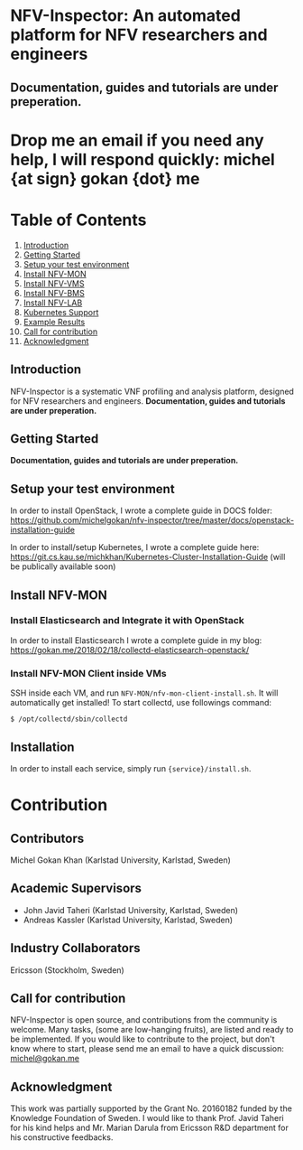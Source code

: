 # NFV-Inspector: An automated platform for NFV researchers and engineers

## Documentation, guides and tutorials are under preperation.
# Drop me an email if you need any help, I will respond quickly: michel {at sign} gokan {dot} me


# Table of Contents
1. [Introduction](#intoduction)
2. [Getting Started](#getting-started)
3. [Setup your test environment](#setup-your-test-environment)
4. [Install NFV-MON](#install-nfv-mon)
5. [Install NFV-VMS](#install-nfv-vms)
6. [Install NFV-BMS](#install-nfv-bms)
7. [Install NFV-LAB](#install-nfv-lab)
8. [Kubernetes Support](#kubernetes)
8. [Example Results](#example-results)
9. [Call for contribution](#call-for-contribution)
10. [Acknowledgment](#acknowledgment)


## Introduction
NFV-Inspector is a systematic VNF profiling and analysis platform, designed for NFV researchers and engineers.
**Documentation, guides and tutorials are under preperation.**


## Getting Started
**Documentation, guides and tutorials are under preperation.**

## Setup your test environment
In order to install OpenStack, I wrote a complete guide in DOCS folder: https://github.com/michelgokan/nfv-inspector/tree/master/docs/openstack-installation-guide

In order to install/setup Kubernetes, I wrote a complete guide here: https://git.cs.kau.se/michkhan/Kubernetes-Cluster-Installation-Guide (will be publically available soon)

## Install NFV-MON
### Install Elasticsearch and Integrate it with OpenStack
In order to install Elasticsearch I wrote a complete guide in my blog: https://gokan.me/2018/02/18/collectd-elasticsearch-openstack/
### Install NFV-MON Client inside VMs
SSH inside each VM, and run `NFV-MON/nfv-mon-client-install.sh`. It will automatically get installed! To start collectd, use followings command:

  ````
  $ /opt/collectd/sbin/collectd
  ````

## Installation
In order to install each service, simply run `{service}/install.sh`.


# Contribution

## Contributors
Michel Gokan Khan (Karlstad University, Karlstad, Sweden)

## Academic Supervisors
* John Javid Taheri (Karlstad University, Karlstad, Sweden)
* Andreas Kassler (Karlstad University, Karlstad, Sweden)

## Industry Collaborators
Ericsson (Stockholm, Sweden)

## Call for contribution
NFV-Inspector is open source, and contributions from the community is welcome. Many tasks, (some are low-hanging fruits), are listed and ready to be implemented. If you would like to contribute to the project, but don't know where to start, please send me an email to have a quick discussion: michel@gokan.me

## Acknowledgment
This work was partially supported by the Grant No. 20160182 funded by the Knowledge Foundation of Sweden. I would like to thank Prof. Javid Taheri for his kind helps and Mr. Marian Darula from Ericsson R&D department for his constructive feedbacks.
